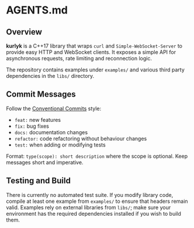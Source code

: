 # AGENTS.md

## Overview

**kurlyk** is a C++17 library that wraps `curl` and `Simple-WebSocket-Server` to provide easy HTTP and WebSocket clients. It exposes a simple API for asynchronous requests, rate limiting and reconnection logic.

The repository contains examples under `examples/` and various third party dependencies in the `libs/` directory.

## Commit Messages

Follow the [Conventional Commits](https://www.conventionalcommits.org/) style:

- `feat:` new features
- `fix:` bug fixes
- `docs:` documentation changes
- `refactor:` code refactoring without behaviour changes
- `test:` when adding or modifying tests

Format: `type(scope): short description` where the scope is optional. Keep messages short and imperative.

## Testing and Build

There is currently no automated test suite. If you modify library code, compile at least one example from `examples/` to ensure that headers remain valid. Examples rely on external libraries from `libs/`; make sure your environment has the required dependencies installed if you wish to build them.



